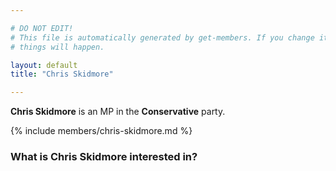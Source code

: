 ```yaml
---

# DO NOT EDIT!
# This file is automatically generated by get-members. If you change it, bad
# things will happen.

layout: default
title: "Chris Skidmore"

---
```


**Chris Skidmore** is an MP in the **Conservative** party.

{% include members/chris-skidmore.md %}

### What is Chris Skidmore interested in?


